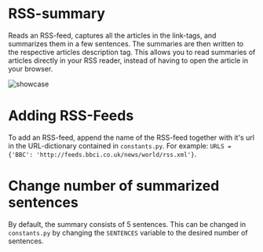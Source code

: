 # RSS-summary
Reads an RSS-feed, captures all the articles in the link-tags, and summarizes them in a few sentences. The summaries are then written to the respective articles description tag. This allows you to read
summaries of articles directly in your RSS reader, instead of having to open the article in your browser.

![showcase](https://github.com/RobertMartinis/rss-summary/assets/57859068/4bf694ca-d81d-4e13-8fea-619fcea5a23e)

# Adding RSS-Feeds
To add an RSS-feed, append the name of the RSS-feed together with it's url in the URL-dictionary contained in `constants.py`.
For example: `URLS =  {'BBC': 'http://feeds.bbci.co.uk/news/world/rss.xml'}`.

# Change number of summarized sentences
By default, the summary consists of 5 sentences. This can be changed in `constants.py` by changing the `SENTENCES` variable to the desired number of sentences.
